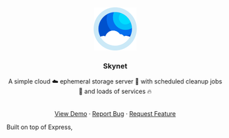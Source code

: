 <!-- PROJECT LOGO -->
<br />
<p align="center">
  <a href="https://github.com/masterchief01/skynet">
    <img src="assets/cloud.png" alt="Logo" width="100" height="100">
  </a>

  <h3 align="center">Skynet</h3>

  <p align="center">
    A simple cloud ☁️ ephemeral storage server 🚀 with scheduled cleanup jobs 📅 and loads of services 🔥
    <br />
<!--     <a href="https://github.com/othneildrew/Best-README-Template"><strong>Explore the docs »</strong></a> -->
    <br />
    <br />
    <a href=>View Demo</a>
    ·
    <a href="https://github.com/masterchief01/skynet/issues">Report Bug</a>
    ·
    <a href="https://github.com/masterchief01/skynet">Request Feature</a>
  </p>
</p>

<p align="left"> 
Built on top of Express,  

</p>
